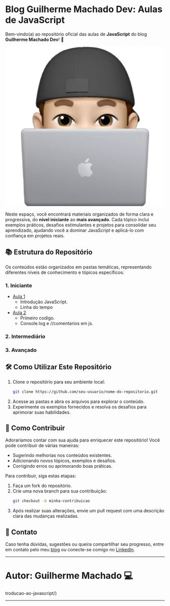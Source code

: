 
# Blog Guilherme Machado Dev: Aulas de JavaScript

Bem-vindo(a) ao repositório oficial das aulas de **JavaScript** do blog **Guilherme Machado Dev**! 🚀

 ![Icon Blog](icon-guilhermemachadodev.webp)

Neste espaço, você encontrará materiais organizados de forma clara e progressiva, do **nível iniciante** ao **mais avançado**. Cada tópico inclui exemplos práticos, desafios estimulantes e projetos para consolidar seu aprendizado, ajudando você a dominar JavaScript e aplicá-lo com confiança em projetos reais.

## 📚 Estrutura do Repositório

Os conteúdos estão organizados em pastas temáticas, representando diferentes níveis de conhecimento e tópicos específicos:

### 1. **Iniciante**
- [Aula 1](iniciante/introducao.md)
  - Introdução JavaScript.
  - Linha do tempo 
- [Aula 2](iniciante/introducao.md)
  - Primeiro codigo.
  - Console.log e //comentarios em js.

### 2. **Intermediário**


### 3. **Avançado**


## 🛠️ Como Utilizar Este Repositório

1. Clone o repositório para seu ambiente local:
   ```bash
   git clone https://github.com/seu-usuario/nome-do-repositorio.git
   ```
2. Acesse as pastas e abra os arquivos para explorar o conteúdo.
3. Experimente os exemplos fornecidos e resolva os desafios para aprimorar suas habilidades.

## 🌟 Como Contribuir

Adoraríamos contar com sua ajuda para enriquecer este repositório! Você pode contribuir de várias maneiras:
- Sugerindo melhorias nos conteúdos existentes.
- Adicionando novos tópicos, exemplos e desafios.
- Corrigindo erros ou aprimorando boas práticas.

Para contribuir, siga estas etapas:
1. Faça um fork do repositório.
2. Crie uma nova branch para sua contribuição:
   ```bash
   git checkout -b minha-contribuicao
   ```
3. Após realizar suas alterações, envie um pull request com uma descrição clara das mudanças realizadas.

## 📩 Contato

Caso tenha dúvidas, sugestões ou queira compartilhar seu progresso, entre em contato pelo meu [blog](https://guilhermemachadodev.com/) ou conecte-se comigo no [LinkedIn](www.linkedin.com/in/guilherme-machado-b26327248).

---

**Autor:** Guilherme Machado 💻
=======
troducao-ao-javascript/)  

---


